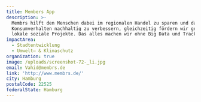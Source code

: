 ```yaml
---
title: Members App
description: >-
  Membrs hilft den Menschen dabei im regionalen Handel zu sparen und dadurch ihr
  Konsumverhalten nachhaltig zu verbessern, gleichzeitig fördern wir gemeinsam
  lokale soziale Projekte. Das alles machen wir ohne Big Data und Tracking.
impactArea:
  - Stadtentwicklung
  - Umwelt– & Klimaschutz
organization: true
image: /uploads/screenshot-72-_li.jpg
email: Vahid@membrs.de
link: 'http://www.membrs.de/'
city: Hamburg
postalCode: 22525
federalState: Hamburg
---
```


